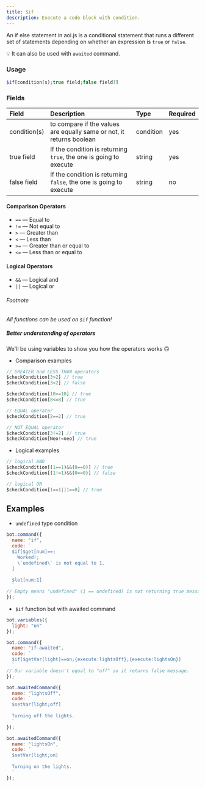 ```yaml
---
title: $if
description: Execute a code block with condition.
---
```


An if else statement in aoi.js is a conditional statement that runs a different set of statements depending on whether an expression is `true` or `false`.

💡 It can also be used with `awaited` command.

### Usage 

```php
$if[condition(s);true field;false field?]
```

### Fields

| Field | Description | Type | Required |
| :--- | :--- | :--- | :--- |
| condition(s) | to compare if the values are equally same or not, it returns boolean | condition | yes |
| true field | If the condition is returning `true`, the one is going to execute | string | yes |
| false field | If the condition is returning `false`, the one is going to execute | string | no |

#### Comparison Operators

* `==` — Equal to 
* `!=` — Not equal to
* `>` — Greater than
* `<` — Less than
* `>=` — Greater than or equal to
* `<=` — Less than or equal to

#### Logical Operators

* `&&` — Logical and 
* `||` — Logical or

###### Footnote

_All functions can be used on `$if` function!_

##### Better understanding of operators

We'll be using variables to show you how the operators works 🙃

* Comparison examples

```javascript
// GREATER and LESS THAN operators
$checkCondition[3>2] // true
$checkCondition[3<2] // false

$checkCondition[10>=10] // true
$checkCondition[8<=8] // true

// EQUAL operator
$checkCondition[2==2] // true

// NOT EQUAL operator
$checkCondition[3!=2] // true
$checkCondition[Neo!=neo] // true
```

* Logical examples

```javascript
// logical AND
$checkCondition[(1==1)&&(0==0)] // true
$checkCondition[(1!=1)&&(0==0)] // false

// logical OR
$checkCondition[1==1||1==0] // true
```

## Examples

* `undefined` type condition

```javascript
bot.command({
  name: "if",
  code: `
  $if[$get[num]==;
    Worked!;
    \`undefined\` is not equal to 1.
  ]
  
  $let[num;1]
  `
// Empty means "undefined" (1 == undefined) is not returning true message.
});
```

* `$if` function but with awaited command

```javascript
bot.variables({
  light: "on"
});

bot.command({
  name: "if-awaited",
  code: `
  $if[$getVar[light]==on;{execute:lightsOff};{execute:lightsOn}]
  `
// Our variable doesn't equal to "off" so it returns false message.
});

bot.awaitedCommand({
  name: "lightsOff",
  code: `
  $setVar[light;off]
  
  Turning off the lights.
  `
});

bot.awaitedCommand({
  name: "lightsOn",
  code: `
  $setVar[light;on]
  
  Turning on the lights.
  `
});
```
